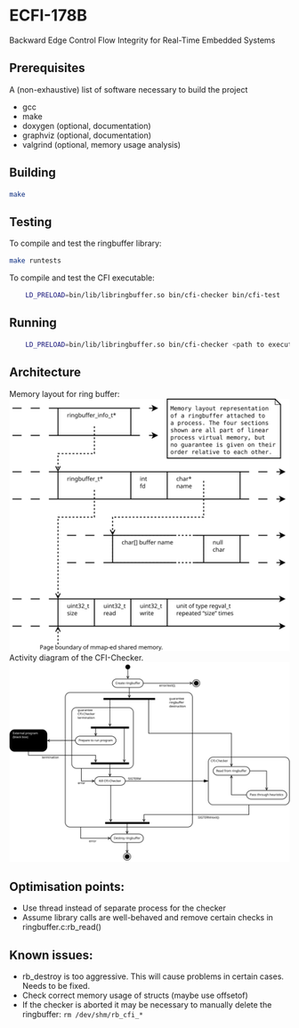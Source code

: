 # ECFI-178B
Backward Edge Control Flow Integrity for Real-Time Embedded Systems

## Prerequisites
A (non-exhaustive) list of software necessary to build the project

- gcc
- make
- doxygen (optional, documentation)
- graphviz (optional, documentation)
- valgrind (optional, memory usage analysis)

## Building
```bash
make
```

## Testing
To compile and test the ringbuffer library:
```bash
make runtests
```
To compile and test the CFI executable:
```bash
    LD_PRELOAD=bin/lib/libringbuffer.so bin/cfi-checker bin/cfi-test
```

## Running
```bash
    LD_PRELOAD=bin/lib/libringbuffer.so bin/cfi-checker <path to executable>
```

## Architecture ##
Memory layout for ring buffer:
![Please read include/ringbuffer.h if you cannot see this picture.](doc/diagrams/ringbuffer_memory.png "The memory layout of a ringbuffer in use.")
Activity diagram of the CFI-Checker.
![Please read src/cfi-checker.c if you cannot see this picture.](doc/diagrams/cfi-checker_activity.png "Activity diagram that shows how the processes interact.")

## Optimisation points:
- Use thread instead of separate process for the checker
- Assume library calls are well-behaved and remove certain checks in ringbuffer.c:rb\_read()

## Known issues:
- rb_destroy is too aggressive. This will cause problems in certain cases. Needs to be fixed.
- Check correct memory usage of structs (maybe use offsetof)
- If the checker is aborted it may be necessary to manually delete the ringbuffer: ```rm /dev/shm/rb_cfi_*```
